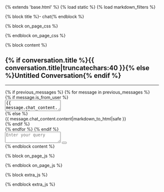 <!--Template to handle the user-LLM interactions and question answer flow-->

{% extends 'base.html' %}
{% load static %}
{% load markdown_filters %}

{% block title %}- chat{% endblock %}

{% block on_page_css %}
<link rel="stylesheet" type="text/css" media="all" href="{% static 'css/style.css' %}">
{% endblock on_page_css %}

{% block content %}
<div class="chat-container">
    <div id="qa-container" class="col-md-11 col-xl-11 mx-4">
        <h2 id="conversation-title">{% if conversation.title %}{{ conversation.title|truncatechars:40 }}{% else %}Untitled Conversation{% endif %}</h2>
        <hr>
        {% if previous_messages %}
            {% for message in previous_messages %}
                <div class="qa-pair" id="qa-pair-{{ forloop.counter }}">
                    {% if message.is_from_user %}
                        <div class="question-area d-flex justify-content-end">
                            <textarea class="question-textarea text-white" readonly>{{ message.chat_content.content }}</textarea>
                        </div>
                    {% else %}
                        <div class="card">
                            <div class="card-body">
                                <div class="answer-area">
                                    <div class="message-content">
                                         {{ message.chat_content.content|markdown_to_html|safe }}
                                    </div>
                                </div>
                            </div>
                        </div>
                    {% endif %}
                </div>
            {% endfor %}
        {% endif %}
    </div>
    <div class="input-group mb-1 fixed-bottom-input bg-light">
        <textarea class="form-control user_query_area" id="chat-message-input" placeholder="Enter your query"></textarea>
        <button class="btn btn-primary" type="button" id="chat-message-submit">
            <i data-feather="arrow-up" class="f-30"></i>
        </button>
    </div>
</div>
{% endblock content %}

{% block on_page_js %}
<script src="https://cdn.jsdelivr.net/npm/marked/marked.min.js"></script>
<script>
    let conversationUUID = '{{ conversation_id }}';
    let questionCounter = {{ previous_messages|length }};
    let currentPairId = null;
    let accumulatedChunks = '';
    let isNewConversation = true;

    // Establish a websocket connection using the conversation UUID
    const ws = new WebSocket(
        'ws://' + window.location.host + '/ws/chat/' + conversationUUID + '/'
    );

    // Scroll to the bottom of the chat container
    function scrollToBottom() {
        const qaContainer = document.getElementById('qa-container');
        qaContainer.scrollTop = qaContainer.scrollHeight;
    }

    // Generate a UUID for the conversation if it doesn't already exist 
    function generateUUID() {
        if (!conversationUUID) {
            conversationUUID = 'xxxxxxxx-xxxx-4xxx-yxxx-xxxxxxxxxxxx'.replace(/[xy]/g, function(c) {
                var r = Math.random() * 16 | 0, v = c == 'x' ? r : (r & 0x3 | 0x8);
                return v.toString(16);
            });
        }
        return conversationUUID;
    }

    // Handle incoming websocket message
    ws.onmessage = function(e) {
    const data = JSON.parse(e.data);
    
    if (data.type === 'welcome') {
        console.log(data.message);
        return;
    }

    if (data.type === 'title_update') {
        // Update the title in the UI
        updateConversationTitle(data.title);
    }

    if (data.event === 'on_parser_start' || data.event === 'on_parser_stream') {
        if (data.data && data.data.chunk) {
            if (data.name === "Assistant") {
                accumulatedChunks += data.data.chunk;
                updateAnswer();
            } else {
                accumulatedSimilarQuestions += data.data.chunk;
            }
        }
    }};
    
    function updateConversationTitle(newTitle) {
        // Update the title in the UI
        const titleElement = document.getElementById('conversation-title');
        if (titleElement) {
            titleElement.textContent = newTitle;
        }

        // If using a header or navigation component, update it there as well
        const headerTitleElement = document.getElementById('header-title');
        if (headerTitleElement) {
            headerTitleElement.textContent = newTitle;
        }

        // If want to update the page title
        document.title = `Chat: ${newTitle}`;
    }

    // Add a question-answer pair to the chat container
    function addQuestionAnswerPair(message, isFromUser, pairId, similarQuestions = null) {
        const qaContainer = document.getElementById('qa-container');
        const qaPair = document.createElement('div');
        qaPair.className = 'qa-pair';
        qaPair.id = `qa-pair-${pairId}`;

        if (isFromUser) { // below with class="question-textarea is applied "
            qaPair.innerHTML = `
                <div class="question-area d-flex justify-content-end">
                    <textarea class="question-textarea bg-primary text-white" readonly>${message}</textarea>
                </div> 
            `;
        } else {
            qaPair.innerHTML = `
                <div class="card mb-3">
                    <div class="card-body">
                        <div id="answer-area-${pairId}" class="answer-area">${marked.parse(message)}</div>
                    </div>
                </div>
            `;
        }

        qaContainer.appendChild(qaPair);
        adjustTextareaHeights();
        scrollToBottom();
    }

    // Update the answer area with accumulated chunks of the response
    function updateAnswer() {
        if (currentPairId) {
            let currentAnswerArea = document.getElementById(`answer-area-${currentPairId}`);
            if (!currentAnswerArea) {
                // If the answer area doesn't exist yet, create it with the card structure
                const qaPair = document.getElementById(`qa-pair-${currentPairId}`);
                if (qaPair) {
                    const cardDiv = document.createElement('div');
                    cardDiv.className = 'card';
                    const cardBodyDiv = document.createElement('div');
                    cardBodyDiv.className = 'card-body';
                    const answerArea = document.createElement('div');
                    answerArea.id = `answer-area-${currentPairId}`;
                    answerArea.className = 'answer-area';
                    
                    cardBodyDiv.appendChild(answerArea);
                    cardDiv.appendChild(cardBodyDiv);
                    qaPair.appendChild(cardDiv);
                    
                    currentAnswerArea = answerArea;
                }
            }
            
            if (currentAnswerArea) {
                currentAnswerArea.innerHTML = marked.parse(accumulatedChunks);
                scrollToBottom();
            }
        }
    }

    // Handle the submission of a new chat message
    document.getElementById('chat-message-submit').onclick = function() {
        const messageInput = document.getElementById('chat-message-input');
        const message = messageInput.value.trim();
        
        if (message) {
            questionCounter++;
            currentPairId = questionCounter;
            accumulatedChunks = '';  // Reset accumulatedChunks for the new response
            addQuestionAnswerPair(message, true, currentPairId);
            
            // Create an empty answer area for the AI response
            addQuestionAnswerPair('', false, currentPairId);
            
            ws.send(JSON.stringify({
                message: message,
                type: 'TE',
                uuid: generateUUID()
            }));
            messageInput.value = '';
        }
    };

    // Handle the Enter key press to submit the chat message
    document.getElementById('chat-message-input').onkeypress = function(e) {
        if (e.key === 'Enter' && !e.shiftKey) {
            e.preventDefault();
            document.getElementById('chat-message-submit').click();
        }
    };

    // Handle web socket closure
    ws.onclose = function(e) {
        console.error('Chat socket closed unexpectedly');
    };

    // Handle websocket error
    ws.onerror = function(event) {
        console.error('WebSocket error:', event);
    };

    function adjustTextareaHeights() {
        const textareas = document.querySelectorAll('.question-textarea');

        textareas.forEach(textarea => {
            // Initial height adjustment
            adjustHeight(textarea);

            // Add event listener for future input
            textarea.addEventListener('input', function() {
                adjustHeight(this);
            });
        });

        // Helper function to adjust a single textarea's height
        function adjustHeight(element) {
            element.style.height = 'auto';
            element.style.height = (element.scrollHeight) + 'px';
        }
    }

    // Ensure the chat container is scrolled to the bottom on page load
    // and resize text areas
    document.addEventListener('DOMContentLoaded', function() {
        scrollToBottom();
        adjustTextareaHeights();
    });
</script>
{% endblock on_page_js %}

{% block extra_js %}
<script>
    document.addEventListener('DOMContentLoaded', (event) => {
        document.querySelectorAll('pre code').forEach((el) => {
            el.innerHTML = el.innerHTML.replace(/&lt;/g, '<').replace(/&gt;/g, '>');
        });
    });
</script>
{% endblock extra_js %}